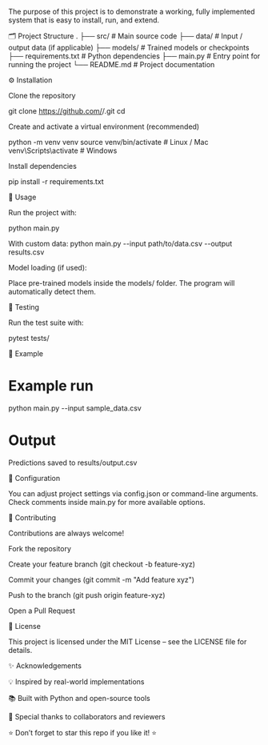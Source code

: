 The purpose of this project is to demonstrate a working, fully implemented system that is easy to install, run, and extend.

🗂️ Project Structure
.
├── src/                # Main source code
├── data/               # Input / output data (if applicable)
├── models/             # Trained models or checkpoints
├── requirements.txt    # Python dependencies
├── main.py             # Entry point for running the project
└── README.md           # Project documentation

⚙️ Installation

Clone the repository

git clone https://github.com/<your-username>/<repo-name>.git
cd <repo-name>


Create and activate a virtual environment (recommended)

python -m venv venv
source venv/bin/activate   # Linux / Mac
venv\Scripts\activate      # Windows


Install dependencies

pip install -r requirements.txt

🚀 Usage

Run the project with:

python main.py

With custom data:
python main.py --input path/to/data.csv --output results.csv

Model loading (if used):

Place pre-trained models inside the models/ folder. The program will automatically detect them.

🧪 Testing

Run the test suite with:

pytest tests/

📖 Example
# Example run
python main.py --input sample_data.csv

# Output
Predictions saved to results/output.csv

🔧 Configuration

You can adjust project settings via config.json or command-line arguments.
Check comments inside main.py for more available options.

🤝 Contributing

Contributions are always welcome!

Fork the repository

Create your feature branch (git checkout -b feature-xyz)

Commit your changes (git commit -m "Add feature xyz")

Push to the branch (git push origin feature-xyz)

Open a Pull Request

📜 License

This project is licensed under the MIT License – see the LICENSE
 file for details.

✨ Acknowledgements

💡 Inspired by real-world implementations

📚 Built with Python and open-source tools

🙌 Special thanks to collaborators and reviewers

⭐️ Don’t forget to star this repo if you like it! ⭐️
